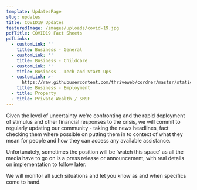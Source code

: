 ```yaml
---
template: UpdatesPage
slug: updates
title: COVID19 Updates
featuredImage: /images/uploads/covid-19.jpg
pdfTitle: COVID19 Fact Sheets
pdfLinks:
  - customLink: ''
    title: Business - General
  - customLink: ''
    title: Business - Childcare
  - customLink: ''
    title: Business - Tech and Start Ups
  - customLink: >-
      https://raw.githubusercontent.com/thriveweb/cordner/master/static/images/uploads/Fact_sheet_Info_for_Employers_3
    title: Business - Employment
  - title: Property
  - title: Private Wealth / SMSF
---
```


Given the level of uncertainty we're confronting and the rapid deployment of stimulus and other financial responses to the crisis, we will commit to regularly updating our community - taking the news headlines, fact checking them where possible on putting them in to context of what they mean for people and how they can access any available assistance.

Unfortunately, sometimes the position will be 'watch this space' as all the media have to go on is a press release or announcement, with real details on implementation to follow later.

We will monitor all such situations and let you know as and when specifics come to hand.
